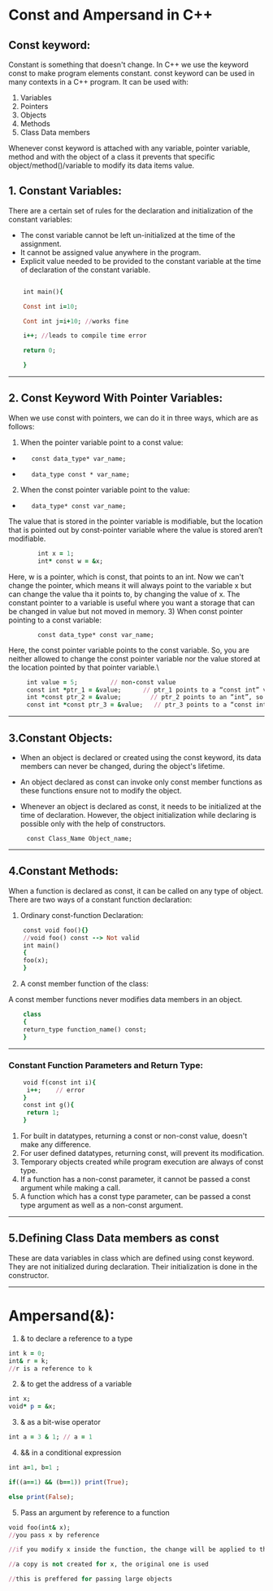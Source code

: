 # Const and Ampersand in C++ 

## Const keyword:

Constant is something that doesn't change. In C++ we use the keyword const to make program elements constant. const keyword can be used in many contexts in a C++ program. It can be used with:
1. Variables
2. Pointers
3. Objects
4. Methods
5. Class Data members

Whenever const keyword is attached with any variable, pointer variable, method and with the object of a class it prevents that specific object/method()/variable to modify its data items value.

## 1. Constant Variables:

There are a certain set of rules for the declaration and initialization of the constant variables:
   
 - The const variable cannot be left un-initialized at the time of the assignment.
 - It cannot be assigned value anywhere in the program.
 - Explicit value needed to be provided to the constant variable at the time of declaration of the constant variable.


```ruby

    int main(){

    Const int i=10;

    Cont int j=i+10; //works fine

    i++; //leads to compile time error

    return 0;

    }

```
----------

## 2. Const Keyword With Pointer Variables:

When we use const with pointers, we can do it in three ways, which are as follows:
  
 1) When the pointer variable point to a const value:
   
- 
         const data_type* var_name; 
- 
         data_type const * var_name;

 2) When the const pointer variable point to the value:
      
-        data_type* const var_name;
The value that is stored in the pointer variable is modifiable, but the location that is pointed out by const-pointer variable where the value is stored aren’t modifiable.
```ruby     
        int x = 1;
        int* const w = &x;
```
  Here, w is a pointer, which is const, that points to an int. Now we can't change the pointer, which means it will always point to the variable x but can change the value tha  it points to, by changing the value of x.
  The constant pointer to a variable is useful where you want a storage that can be changed in value but not moved in memory.
 3) When const pointer pointing to a const variable:
 
```
        const data_type* const var_name;
```
Here, the const pointer variable points to the const variable. So, you are neither allowed to change the const pointer variable nor the value stored at the location pointed by that pointer variable.\

```ruby
     int value = 5;         // non-const value
     const int *ptr_1 = &value;      // ptr_1 points to a “const int” value, so this is a pointer to a const value.
     int *const ptr_2 = &value;        // ptr_2 points to an “int”, so this is a const pointer to a non-const value.
     const int *const ptr_3 = &value;   // ptr_3 points to a “const int” value, so this is a const pointer to a const value.
```

---
## 3.Constant Objects:

+ When an object is declared or created using the const keyword, its data members can never be changed, during the object's lifetime.

+ An object declared as const can invoke only const member functions as these functions ensure not to modify the object.

+ Whenever an object is declared as const, it needs to be initialized at the time of declaration. However, the object initialization while declaring is possible only with the help of constructors.
  
```
     const Class_Name Object_name;
```
---
## 4.Constant Methods:

When a function is declared as const, it can be called on any type of object.
There are two ways of a constant function declaration:

 1. Ordinary const-function Declaration:

```ruby   
    const void foo(){}
    //void foo() const --> Not valid
    int main()
    {
    foo(x);
    }
```
 2. A const member function of the class:

A const member functions never modifies data members in an object.

```ruby
    class
    {
    return_type function_name() const;
    }
```

---
### Constant Function Parameters and Return Type:

```ruby
    void f(const int i){ 
     i++;    // error
    }
    const int g(){
     return 1;
    }
 ```
1.	For built in datatypes, returning a const or non-const value, doesn't make any difference.
2.	For user defined datatypes, returning const, will prevent its modification.
3.	Temporary objects created while program execution are always of const type.
4.	If a function has a non-const parameter, it cannot be passed a const argument while making a call.
5.	A function which has a const type parameter, can be passed a const type argument as well as a non-const argument.

---

## 5.Defining Class Data members as const
   These are data variables in class which are defined using const keyword. They are not initialized during declaration. Their initialization is done in the constructor.

---


# Ampersand(&):
1. & to declare a reference to a type

```ruby
int k = 0;
int& r = k;
//r is a reference to k
```

2. & to get the address of a variable

```ruby
int x;
void* p = &x;
```

3. & as a bit-wise operator

```ruby
int a = 3 & 1; // a = 1
```

4. && in a conditional expression

```ruby
int a=1, b=1 ;

if((a==1) && (b==1)) print(True); 

else print(False);
```

5. Pass an argument by reference to a function


```ruby
void foo(int& x);
//you pass x by reference

//if you modify x inside the function, the change will be applied to the original variable

//a copy is not created for x, the original one is used

//this is preffered for passing large objects
```
